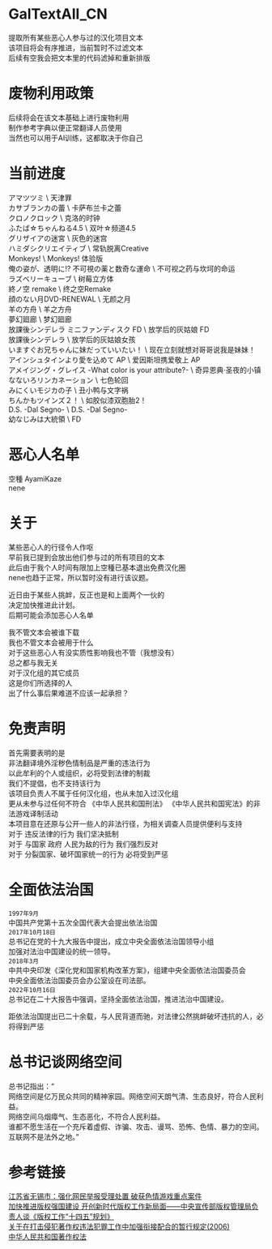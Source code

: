 # GalTextAll_CN
提取所有某些恶心人参与过的汉化项目文本  
该项目将会有序推进，当前暂时不过滤文本  
后续有空我会把文本里的代码滤掉和重新排版  

# 废物利用政策
后续将会在该文本基础上进行废物利用  
制作参考字典以便正常翻译人员使用  
当然也可以用于AI训练，这都取决于你自己  

# 当前进度
アマツツミ \ 天津罪  
カサブランカの蕾 \ 卡萨布兰卡之蕾  
クロノクロック \ 克洛的时钟  
ふたば☆ちゃんねる4.5 \ 双叶☆频道4.5  
グリザイアの迷宮 \ 灰色的迷宫  
ハミダシクリエイティブ \ 常轨脱离Creative  
Monkeys! \ Monkeys! 体验版  
俺の姿が、透明に!? 不可視の薬と数奇な運命 \ 不可视之药与坎坷的命运  
ラズベリーキューブ \ 树莓立方体  
終ノ空 remake \ 终之空Remake  
顔のない月DVD-RENEWAL \ 无颜之月  
羊の方舟 \ 羊之方舟  
夢幻廻廊 \ 梦幻廻廊  
放課後シンデレラ ミニファンディスク FD \ 放学后的灰姑娘 FD  
放課後シンデレラ \ 放学后的灰姑娘女孩  
いますぐお兄ちゃんに妹だっていいたい！ \ 现在立刻就想对哥哥说我是妹妹！  
アインシュタインより愛を込めて AP \ 爱因斯坦携爱敬上 AP  
アメイジング・グレイス -What color is your attribute?- \ 奇异恩典·圣夜的小镇  
なないろリンカネーション \ 七色轮回  
みにくいモジカの子 \ 丑小鸭与文字祸  
ちんかもツインズ２！ \ 如胶似漆双胞胎2！  
D.S. -Dal Segno- \ D.S. -Dal Segno-  
幼なじみは大統領 \ FD



# 恶心人名单
空種 AyamiKaze  
nene  

# 关于
某些恶心人的行径令人作呕  
早前我已提到会放出他们参与过的所有项目的文本  
此后由于我个人时间有限加上空種已基本退出免费汉化圈  
nene也趋于正常，所以暂时没有进行该议题。  

近日由于某些人挑衅，反正也是和上面两个一伙的  
决定加快推进此计划。  
后期可能会添加恶心人名单  

我不管文本会被谁下载  
我也不管文本会被用于什么  
对于这些恶心人有没实质性影响我也不管（我想没有）  
总之都与我无关  
对于汉化组的其它成员  
这是你们所选择的人  
出了什么事后果难道不应该一起承担？  

# 免责声明
首先需要表明的是  
非法翻译境外淫秽色情制品是严重的违法行为  
以此牟利的个人或组织，必将受到法律的制裁  
我们不提倡，也不支持该行为  
该项目负责人不属于任何汉化组，也从未加入过汉化组  
更从未参与过任何不符合 《中华人民共和国刑法》 《中华人民共和国宪法》的非法游戏译制活动  
本项目意在还原与公开一些人的非法行径，为相关调查人员提供便利与支持  
对于 违反法律的行为 我们坚决抵制  
对于 与国家 政府 人民为敌的行为 我们强烈反对  
对于 分裂国家、破坏国家统一的行为 必将受到严惩  

# 全面依法治国
`1997年9月`  
中国共产党第十五次全国代表大会提出依法治国  
`2017年10月18日`  
总书记在党的十九大报告中提出，成立中央全面依法治国领导小组  
加强对法治中国建设的统一领导。    
`2018年3月`  
中共中央印发《深化党和国家机构改革方案》，组建中央全面依法治国委员会  
中央全面依法治国委员会办公室设在司法部。  
`2022年10月16日`   
总书记在二十大报告中强调，坚持全面依法治国，推进法治中国建设。  

距依法治国提出已二十余载，与人民背道而驰，对法律公然挑衅破坏违抗的人，必将得到严惩  

# 总书记谈网络空间
总书记指出：“  
网络空间是亿万民众共同的精神家园。网络空间天朗气清、生态良好，符合人民利益。  
网络空间乌烟瘴气、生态恶化，不符合人民利益。  
谁都不愿生活在一个充斥着虚假、诈骗、攻击、谩骂、恐怖、色情、暴力的空间。互联网不是法外之地。”  

# 参考链接
[江苏省无锡市：强化网民举报受理处置 破获色情游戏重点案件](https://12377.cn/wxxx/2021/b9edcd6d_web.html)  
[加快推进版权强国建设 开创新时代版权工作新局面——中央宣传部版权管理局负责人谈《版权工作“十四五”规划》](http://www.gov.cn/zhengce/2022-01/09/content_5667291.htm)  
[关于在打击侵犯著作权违法犯罪工作中加强衔接配合的暂行规定(2006)](https://www.ncac.gov.cn/chinacopyright/contents/12233/349378.shtml)  
[中华人民共和国著作权法](http://www.npc.gov.cn/npc/c30834/202011/848e73f58d4e4c5b82f69d25d46048c6.shtml)  
